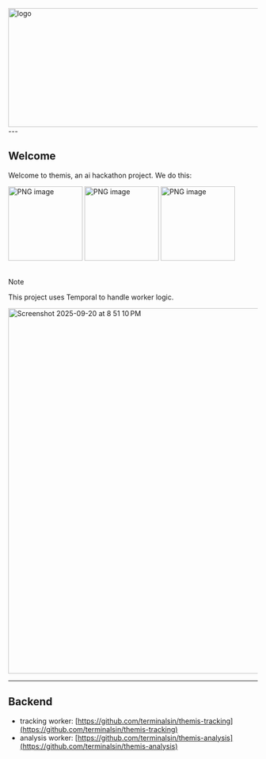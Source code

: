 <img width="600" height="240" alt="logo" src="https://github.com/user-attachments/assets/db36f302-e213-4d9b-b58e-384f5ba2b290" />
---

## Welcome
Welcome to themis, an ai hackathon project.
We do this: 
<div className="flex" center>
<img height="150" alt="PNG image" src="https://github.com/user-attachments/assets/e72b26ec-2279-441d-a43c-288c1625e3bf" />
<img height="150" alt="PNG image" src="https://github.com/user-attachments/assets/4835bc64-db2f-4c08-98d5-1f249684beaa" />
<img height="150" alt="PNG image" src="https://github.com/user-attachments/assets/14189e2f-979e-4150-817a-477b531248d4" />
</div>

<br>

> [!NOTE]
> This project uses Temporal to handle worker logic. 

<img width="1501" height="738" alt="Screenshot 2025-09-20 at 8 51 10 PM" src="https://github.com/user-attachments/assets/34e6ca48-38df-4cb6-9ec7-d40e61602e34" />

---

## Backend
- tracking worker: [https://github.com/terminalsin/themis-tracking](https://github.com/terminalsin/themis-tracking)
- analysis worker: [https://github.com/terminalsin/themis-analysis](https://github.com/terminalsin/themis-analysis)

